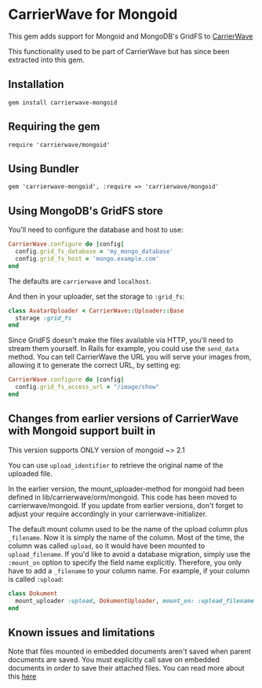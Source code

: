 # CarrierWave for Mongoid

This gem adds support for Mongoid and MongoDB's GridFS to [CarrierWave](https://github.com/jnicklas/carrierwave/)

This functionality used to be part of CarrierWave but has since been extracted into this gem.

## Installation

    gem install carrierwave-mongoid

## Requiring the gem

    require 'carrierwave/mongoid'

## Using Bundler

    gem 'carrierwave-mongoid', :require => 'carrierwave/mongoid'

## Using MongoDB's GridFS store

You'll need to configure the database and host to use:

```ruby
CarrierWave.configure do |config|
  config.grid_fs_database = 'my_mongo_database'
  config.grid_fs_host = 'mongo.example.com'
end
```

The defaults are `carrierwave` and `localhost`.

And then in your uploader, set the storage to `:grid_fs`:

```ruby
class AvatarUploader < CarrierWave::Uploader::Base
  storage :grid_fs
end
```

Since GridFS doesn't make the files available via HTTP, you'll need to stream
them yourself. In Rails for example, you could use the `send_data` method. You
can tell CarrierWave the URL you will serve your images from, allowing it to
generate the correct URL, by setting eg:

```ruby
CarrierWave.configure do |config|
  config.grid_fs_access_url = "/image/show"
end
```

## Changes from earlier versions of CarrierWave with Mongoid support built in

This version supports ONLY version of mongoid ~> 2.1

You can use `upload_identifier` to retrieve the original name of the uploaded file.

In the earlier version, the mount_uploader-method for mongoid had been defined in lib/carrierwave/orm/mongoid. This code has been moved to carrierwave/mongoid. If you update from earlier versions, don't forget to adjust your require accordingly in your carrierwave-initializer.

The default mount column used to be the name of the upload column plus  `_filename`. Now it is simply the name of the column. Most of the time, the column was called `upload`, so it would have been mounted to `upload_filename`.
If you'd like to avoid a database migration, simply use the `:mount_on` option to specify
the field name explicitly. Therefore, you only have to add a `_filename` to your column name. For example, if your column is called `:upload`:

```ruby
class Dokument
  mount_uploader :upload, DokumentUploader, mount_on: :upload_filename
end
```

## Known issues and limitations

Note that files mounted in embedded documents aren't saved when parent documents are saved.
You must explicitly call save on embedded documents in order to save their attached files.
You can read more about this [here](https://github.com/jnicklas/carrierwave/issues#issue/81)
